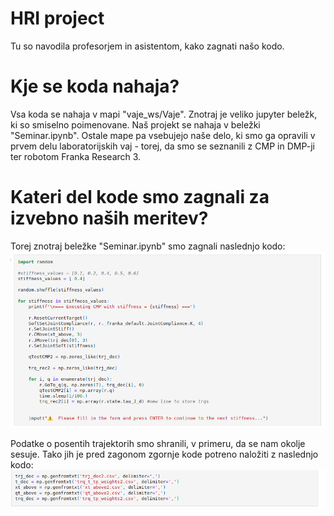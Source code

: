 # HRI project

Tu so navodila profesorjem in asistentom, kako zagnati našo kodo.
# Kje se koda nahaja?
Vsa koda se nahaja v mapi "vaje_ws/Vaje". Znotraj  je veliko jupyter beležk, ki so smiselno poimenovane. Naš projekt se nahaja v beležki
"Seminar.ipynb". Ostale mape pa vsebujejo naše delo, ki smo ga opravili v prvem delu laboratorijskih vaj - torej, da smo se seznanili z CMP in DMP-ji ter robotom Franka Research 3.
# Kateri del kode smo zagnali za izvebno naših meritev?
Torej znotraj beležke "Seminar.ipynb" smo zagnali naslednjo kodo:
![image_alt](https://github.com/Karel122/hri/blob/main/images/Screenshot%20from%202025-05-28%2009-24-35.png)

Podatke o posentih trajektorih smo shranili, v primeru, da se nam okolje sesuje. Tako jih je pred zagonom zgornje kode potreno naložiti z naslednjo kodo:
![image_alt](https://github.com/Karel122/hri/blob/main/images/Screenshot%20from%202025-05-28%2009-30-13.png)
